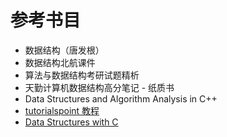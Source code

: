 # 参考书目

- 数据结构（唐发根）
- 数据结构北航课件
- 算法与数据结构考研试题精析
- 天勤计算机数据结构高分笔记 - 纸质书
- Data Structures and Algorithm Analysis in C++
- [tutorialspoint 教程](http://www.tutorialspoint.com/data_structures_algorithms)
- [Data Structures with C](https://github.com/liugenjie/data-structures)
